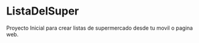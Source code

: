 ListaDelSuper
=============

Proyecto Inicial para crear listas de supermercado desde tu movil o pagina web.

